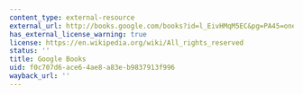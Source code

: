 ```yaml
---
content_type: external-resource
external_url: http://books.google.com/books?id=l_EivHMqM5EC&pg=PA45=onepage
has_external_license_warning: true
license: https://en.wikipedia.org/wiki/All_rights_reserved
status: ''
title: Google Books
uid: f0c707d6-ace6-4ae8-a83e-b9837913f996
wayback_url: ''
---
```

